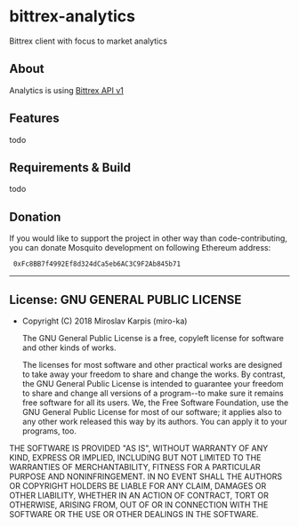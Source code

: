 # bittrex-analytics
Bittrex client with focus to market analytics


## About
Analytics is using [Bittrex API v1 ](https://support.bittrex.com/hc/en-us/articles/115003723911)


## Features
todo

## Requirements & Build
todo

## Donation
If you would like to support the project in other way than code-contributing, you can donate Mosquito development on
following Ethereum address:

     0xFc8BB7f4992Ef8d324dCa5eb6AC3C9F2Ab845b71

---



## License: GNU GENERAL PUBLIC LICENSE
- Copyright (C) 2018 Miroslav Karpis (miro-ka)


  The GNU General Public License is a free, copyleft license for
software and other kinds of works.

  The licenses for most software and other practical works are designed
to take away your freedom to share and change the works.  By contrast,
the GNU General Public License is intended to guarantee your freedom to
share and change all versions of a program--to make sure it remains free
software for all its users.  We, the Free Software Foundation, use the
GNU General Public License for most of our software; it applies also to
any other work released this way by its authors.  You can apply it to
your programs, too.


THE SOFTWARE IS PROVIDED &quot;AS IS&quot;, WITHOUT WARRANTY OF ANY KIND, EXPRESS OR
IMPLIED, INCLUDING BUT NOT LIMITED TO THE WARRANTIES OF MERCHANTABILITY,
FITNESS FOR A PARTICULAR PURPOSE AND NONINFRINGEMENT. IN NO EVENT SHALL THE
AUTHORS OR COPYRIGHT HOLDERS BE LIABLE FOR ANY CLAIM, DAMAGES OR OTHER
LIABILITY, WHETHER IN AN ACTION OF CONTRACT, TORT OR OTHERWISE, ARISING FROM,
OUT OF OR IN CONNECTION WITH THE SOFTWARE OR THE USE OR OTHER DEALINGS IN THE
SOFTWARE.